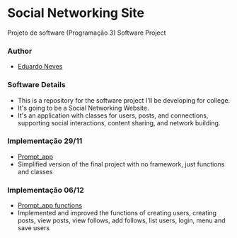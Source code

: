# Social Networking Site
Projeto de software (Programação 3)
Software Project 

### Author
- [Eduardo Neves](https://github.com/snowedz)

### Software Details

- This is a repository for the software project I'll be developing for college.
- It's going to be a Social Networking Website.
- It's an application with classes for users, posts, and connections, supporting
social interactions, content sharing, and network building.

### Implementação 29/11
 - [Prompt_app](https://github.com/snowedz/Social-Networking-Site/tree/main/prompt_app)
 - Simplified version of the final project with no framework, just functions and classes

### Implementação 06/12
- [Prompt_app functions](https://github.com/snowedz/Social-Networking-Site/tree/main/prompt_app/functions.py)
 - Implemented and improved the functions of creating users, creating posts, view posts, view follows, add follows, list users, login, menu and save users
